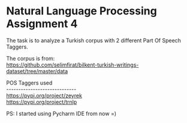 # Natural Language Processing Assignment 4

The task is to analyze a Turkish corpus with 2 different Part Of Speech Taggers.
 
The corpus is from: \
https://github.com/selimfirat/bilkent-turkish-writings-dataset/tree/master/data

POS Taggers used\
-----------------------------\
https://pypi.org/project/zeyrek \
https://pypi.org/project/trnlp

PS: I started using Pycharm IDE from now =)